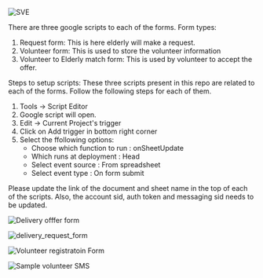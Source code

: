 
 ![SVE](images/theme.jpeg)


There are three google scripts to each of the forms.
Form types:
1. Request form: This is here elderly will make a request.
2. Volunteer form: This is used to store the volunteer information
3. Volunteer to Elderly match form: This is used by volunteer to accept the offer.


Steps to setup scripts:
These three scripts present in this repo are related to each of the forms.  Follow the following steps for each of them.

1. Tools -> Script Editor
2. Google script will open. 
3. Edit -> Current Project's trigger
4. Click on Add trigger in bottom right corner
5. Select the ffollowing options:
   - Choose which function to run : onSheetUpdate
   - Which runs at deployment : Head
   - Select event source : From spreadsheet
   - Select event type : On form submit


 Please update the link of the document and sheet name in the top of each of the scripts.
 Also, the account sid, auth token and messaging sid needs to be updated.



 ![Delivery offfer form](images/delivery_offer_form.jpeg)

 ![delivery_request_form](images/delivery_request_form.jpeg)

 ![Volunteer registratoin Form](images/volunteer_registration.jpeg)

 ![Sample volunteer SMS](images/volunteer_sms.jpeg)



 